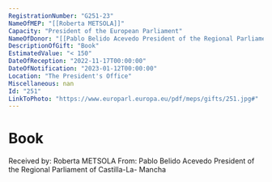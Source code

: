 ```yaml
---
RegistrationNumber: "G251-23"
NameOfMEP: "[[Roberta METSOLA]]"
Capacity: "President of the European Parliament"
NameOfDonor: "[[Pablo Belido Acevedo President of the Regional Parliament of Castilla-La- Mancha]]"
DescriptionOfGift: "Book"
EstimatedValue: "< 150"
DateOfReception: "2022-11-17T00:00:00"
DateOfNotification: "2023-01-12T00:00:00"
Location: "The President's Office"
Miscellaneous: nan
Id: "251"
LinkToPhoto: "https://www.europarl.europa.eu/pdf/meps/gifts/251.jpg#"
---
```


# Book

Received by: Roberta METSOLA
From: Pablo Belido Acevedo President of the Regional Parliament of Castilla-La- Mancha

